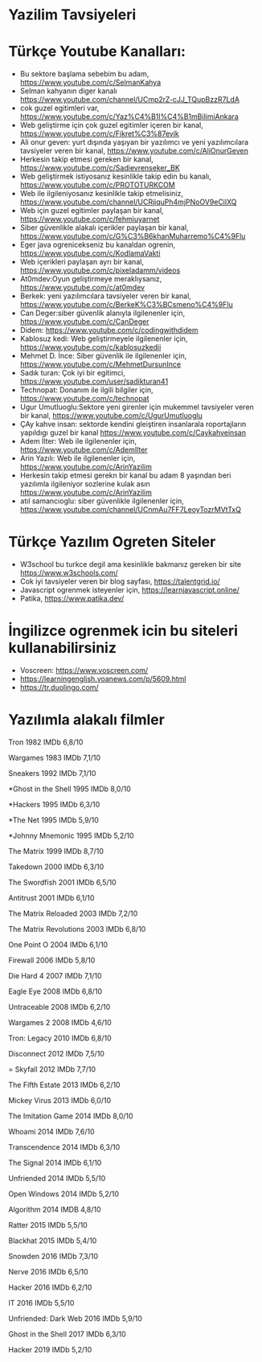 # Yazilim Tavsiyeleri


# Türkçe Youtube Kanalları:

* Bu sektore başlama sebebim bu adam, https://www.youtube.com/c/SelmanKahya
* Selman kahyanın diger kanalı https://www.youtube.com/channel/UCmp2rZ-cJJ_TQupBzzR7LdA
* cok guzel egitimleri var, https://www.youtube.com/c/Yaz%C4%B1l%C4%B1mBilimiAnkara
* Web geliştirme için çok guzel egitimler içeren bir kanal, https://www.youtube.com/c/Fikret%C3%87evik
* Ali onur geven: yurt dışında yaşıyan bir yazılımcı ve  yeni yazılımcılara tavsiyeler veren bir kanal, https://www.youtube.com/c/AliOnurGeven
* Herkesin takip etmesi gereken bir kanal, https://www.youtube.com/c/Sadievrenseker_BK
* Web geliştirmek istiyosanız kesinlikle takip edin bu kanalı, https://www.youtube.com/c/PROTOTURKCOM
* Web ile ilgileniyosanız kesinlikle takip etmelisiniz, https://www.youtube.com/channel/UCRjiquPh4mjPNoOV9eCilXQ
* Web için guzel egitimler paylaşan bir kanal, https://www.youtube.com/c/fehmiuyarnet
* Siber güvenlikle alakalı içerikler paylaşan bir kanal, https://www.youtube.com/c/G%C3%B6khanMuharremo%C4%9Flu
* Eger java ogrenicekseniz bu kanaldan ogrenin, https://www.youtube.com/c/KodlamaVakti
* Web içerikleri paylaşan ayrı bir kanal, https://www.youtube.com/c/pixeladamm/videos
* At0mdev:Oyun geliştirmeye meraklıysanız, https://www.youtube.com/c/at0mdev
* Berkek: yeni yazılımcılara tavsiyeler veren bir kanal, https://www.youtube.com/c/BerkeK%C3%BCsmeno%C4%9Flu
* Can Deger:siber güvenlik alanıyla ilgilenenler için, https://www.youtube.com/c/CanDeger
* Didem: https://www.youtube.com/c/codingwithdidem
* Kablosuz kedi: Web geliştirmeyele ilgilenenler için, https://www.youtube.com/c/kablosuzkedii
* Mehmet D. İnce: Siber güvenlik ile ilgilenenler için, https://www.youtube.com/c/MehmetDursunInce
* Sadık turan: Çok iyi bir egitimci, https://www.youtube.com/user/sadikturan41
* Technopat: Donanım ile ilgili bilgiler için, https://www.youtube.com/c/technopat
* Ugur Umutluoglu:Sektore yeni girenler için mukemmel tavsiyeler veren bir kanal, https://www.youtube.com/c/UgurUmutluoglu
* ÇAy kahve insan: sektorde kendini gleiştiren insanlarala roportajların yapıldıgı guzel bir kanal https://www.youtube.com/c/Caykahveinsan
* Adem İlter: Web ile ilgilenenler için, https://www.youtube.com/c/AdemIlter
* Arin Yazılı: Web ile ilgilenenler için, https://www.youtube.com/c/ArinYazilim
* Herkesin takip etmesi gerekn bir kanal bu adam 8 yaşından beri yazılımla ilgileniyor sozlerine kulak asın https://www.youtube.com/c/ArinYazilim
* atıl samancıoglu: siber güvenlikle ilgilenenler için, https://www.youtube.com/channel/UCnmAu7FF7LeoyTozrMVtTxQ


# Türkçe Yazılım Ogreten Siteler

* W3school bu turkce degil ama kesinlikle bakmanız gereken bir site  https://www.w3schools.com/
* Cok iyi tavsiyeler veren bir blog sayfası, https://talentgrid.io/
* Javascript ogrenmek isteyenler için, https://learnjavascript.online/
* Patika, https://www.patika.dev/


# İngilizce ogrenmek icin bu siteleri kullanabilirsiniz

* Voscreen: https://www.voscreen.com/
* https://learningenglish.voanews.com/p/5609.html
* https://tr.duolingo.com/


# Yazılımla alakalı filmler

Tron 1982 IMDb 6,8/10

Wargames 1983 IMDb 7,1/10

Sneakers 1992 IMDb 7,1/10

*Ghost in the Shell 1995 IMDb 8,0/10

*Hackers 1995 IMDb 6,3/10

*The Net 1995 IMDb 5,9/10

*Johnny Mnemonic 1995 IMDb 5,2/10

The Matrix 1999 IMDb 8,7/10

Takedown 2000 IMDb 6,3/10

The Swordfish 2001 IMDb 6,5/10

Antitrust 2001 IMDb 6,1/10

The Matrix Reloaded 2003 IMDb 7,2/10

The Matrix Revolutions 2003 IMDb 6,8/10

One Point O 2004 IMDb 6,1/10

Firewall 2006 IMDb 5,8/10

Die Hard 4 2007 IMDb 7,1/10

Eagle Eye 2008 IMDb 6,8/10

Untraceable 2008 IMDb 6,2/10

Wargames 2 2008 IMDb 4,6/10

Tron: Legacy 2010 IMDb 6,8/10

Disconnect 2012 IMDb 7,5/10

= Skyfall 2012 IMDb 7,7/10

The Fifth Estate 2013 IMDb 6,2/10

Mickey Virus 2013 IMDb 6,0/10

The Imitation Game 2014 IMDb 8,0/10

Whoami 2014 IMDb 7,6/10

Transcendence 2014 IMDb 6,3/10

The Signal 2014 IMDb 6,1/10

Unfriended 2014 IMDb 5,5/10

Open Windows 2014 IMDb 5,2/10

Algorithm 2014 IMDB 4,8/10

Ratter 2015 IMDb 5,5/10

Blackhat 2015 IMDb 5,4/10

Snowden 2016 IMDb 7,3/10

Nerve 2016 IMDb 6,5/10

Hacker 2016 IMDb 6,2/10

IT 2016 IMDb 5,5/10

Unfriended: Dark Web 2016 IMDb 5,9/10

Ghost in the Shell 2017 IMDb 6,3/10

Hacker 2019 IMDb 5,2/10


